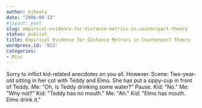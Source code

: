 ```yaml
---
author: kjhealy
date: "2006-04-13"
#layout: post
slug: empirical-evidence-for-distance-metrics-in-counterpart-theory
status: publish
title: Empirical Evidence for Distance Metrics in Counterpart Theory
wordpress_id: '922'
categories:
- Misc
---
```


Sorry to inflict kid-related anecdotes on you all. However. Scene: Two-year-old sitting in her cot with Teddy and Elmo. She has put a sippy-cup in front of Teddy. Me: "Oh, is Teddy drinking some water?" Pause. Kid: "No." Me: "Why not?" Kid: "Teddy has no mouth." Me: "Ah." Kid: "Elmo has mouth. Elmo drink it."
